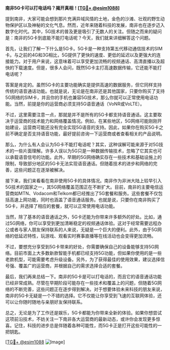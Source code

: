 **南非5G卡可以打电话吗？揭开真相！[[TG💪+ @esim1088](https://t.me/s/esim1088)]**

提到南非，大家可能会想到那片充满异域风情的土地，金色的沙滩、壮观的野生动物保护区以及神秘的文化气息。然而，近年来随着科技的发展，南非也在逐步迈入数字化时代。其中，5G技术的普及更是吸引了无数人的关注。但随之而来的疑问是：南非的5G卡到底能不能打电话呢？今天，我们就来详细解答这个问题。

首先，让我们了解一下什么是5G卡。5G卡是一种支持第五代移动通信技术的SIM卡。与之前的4G和3G相比，5G提供了更快的速度、更低的延迟以及更强大的连接能力。对于用户来说，这意味着可以享受更加流畅的视频通话、高清直播以及超快的下载速度。但是，很多人会问，既然5G卡主打高速数据传输，它还能不能打电话呢？

答案是肯定的。虽然5G卡的主要功能确实是提供高速的数据服务，但它同样支持传统的语音通话功能。也就是说，无论是在南非还是其他国家，只要你购买了支持5G网络的SIM卡，并且你的手机也兼容5G技术，那么你就可以正常使用电话功能。当然，前提是你的运营商必须支持5G语音通话（VoNR或VoLTE）。

不过，这里需要注意一点，那就是并不是所有的5G卡都支持语音通话。这主要取决于运营商的技术能力和网络覆盖情况。例如，在某些地区，5G网络可能刚刚开始建设，运营商可能还没有完全实现5G语音的支持。因此，如果你在购买5G卡之前不确定是否支持语音功能，最好提前咨询一下运营商或者查看相关的产品说明。

那么，为什么有人会认为5G卡不能打电话呢？其实，这种误解可能来源于对5G技术的一些片面理解。许多人误以为5G只是一种数据传输技术，忽略了它其实也可以承载语音信号的功能。此外，早期的5G网络确实存在一些技术和基础设施上的限制，导致部分地区的5G卡无法实现语音通话。但随着技术的进步和网络的完善，这些问题正在逐渐被解决。

接下来，我们来看看在南非使用5G卡的具体情况。南非作为非洲大陆上较早引入5G技术的国家之一，其5G网络覆盖范围正在不断扩大。目前，南非的主要电信运营商如MTN、Vodacom和Telkom都已经推出了5G套餐和服务。这些套餐不仅包括高速上网功能，同时也涵盖了语音通话服务。也就是说，只要你在南非购买了5G卡，并选择了相应的套餐，就可以正常使用电话功能。

当然，除了基本的语音通话之外，5G卡还能为你带来许多额外的好处。比如，通过5G网络，你可以享受到更加清晰稳定的视频通话体验。这对于经常需要远程办公或者与家人朋友保持联系的人来说，无疑是一个巨大的便利。此外，由于5G网络的低延迟特性，玩游戏、观看实时赛事直播等在线活动也会变得更加流畅。

不过，要想充分享受到5G卡带来的好处，你需要确保自己的设备能够支持5G网络。目前市面上大多数新款智能手机都已经支持5G功能，但如果你使用的是一些老款机型，可能需要考虑升级设备。另外，为了获得最佳的使用效果，建议选择信号强、覆盖广的运营商，并根据自己的需求选择合适的套餐。

最后，我们再来总结一下。南非的5G卡是可以打电话的，而且它的语音通话功能已经非常成熟。尽管在早期阶段可能存在一些技术和覆盖上的问题，但随着5G网络的不断完善，这些问题正在逐步得到解决。对于想要体验未来科技的朋友来说，南非的5G卡无疑是一个不错的选择。它不仅能让你享受到飞速的互联网体验，还可以让你随时随地与亲朋好友保持联系。

总之，无论是为了工作还是娱乐，5G卡都能为你带来全新的体验。如果你想尝试这项前沿技术，不妨关注一下南非各大运营商的最新动态，或许你会发现更多惊喜。记住，科技的进步总是伴随着各种可能性，而5G卡正是打开这些可能性的一把钥匙。

[[TG💪+ @esim1088](https://t.me/s/esim1088) ![Image](https://i.postimg.cc/4NQfJmqS/Snipaste-2025-05-13-00-14-12.png)]
